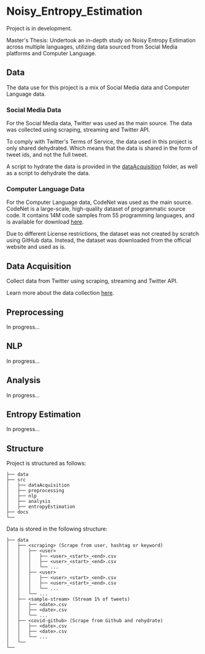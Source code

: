 # Noisy_Entropy_Estimation

Project is in development.

Master's Thesis: Undertook an in-depth study on Noisy Entropy Estimation across multiple languages, utilizing data sourced from Social Media platforms and Computer Language.

## Data

The data use for this project is a mix of Social Media data and Computer Language data.

### Social Media Data

For the Social Media data, Twitter was used as the main source. The data was collected using scraping, streaming and Twitter API.

To comply with Twitter's Terms of Service, the data used in this project is only shared dehydrated. Which means that the data is shared in the form of tweet ids, and not the full tweet.

A script to hydrate the data is provided in the [dataAcquisition](https://github.com/sferez/Noisy_Entropy_Estimation/tree/main/src/dataAcquisition) folder, as well as a script to dehydrate the data.

### Computer Language Data

For the Computer Language data, CodeNet was used as the main source. CodeNet is a large-scale, high-quality dataset of programmatic source code. It contains 14M code samples from 55 programming languages, and is available for download [here](https://dax-cdn.cdn.appdomain.cloud/dax-project-codenet/1.0.0/Project_CodeNet.tar.gz).

Due to different License restrictions, the dataset was not created by scratch using GitHub data. Instead, the dataset was downloaded from the official website and used as is.

## Data Acquisition

Collect data from Twitter using scraping, streaming and Twitter API.

Learn more about the data collection [here](https://github.com/sferez/Noisy_Entropy_Estimation/tree/main/src/dataAcquisition).

## Preprocessing

In progress...

## NLP

In progress...

## Analysis

In progress...

## Entropy Estimation

In progress...

## Structure

Project is structured as follows:

```
├── data
├── src
│   ├── dataAcquisition
│   ├── preprocessing
│   ├── nlp
│   ├── analysis
│   ├── entropyEstimation
├── docs 
└──
```

Data is stored in the following structure:

```
├── data
│   ├── <scraping> (Scrape from user, hashtag or keyword)
│   │   ├── <user>
│   │   │   ├── <user>_<start>_<end>.csv
│   │   │   ├── <user>_<start>_<end>.csv
│   │   │   └── ...
│   │   ├── <user>
│   │   │   ├── <user>_<start>_<end>.csv
│   │   │   ├── <user>_<start>_<end>.csv
│   │   │   └── ...
│   │   └── ...
│   ├── <sample-stream> (Stream 1% of tweets)
│   │   ├── <date>.csv
│   │   ├── <date>.csv
│   │   └── ...
│   ├── <covid-github> (Scrape from Github and rehydrate)
│   │   ├── <date>.csv
│   │   ├── <date>.csv
│   │   └── ...
│   └──
└──
```

